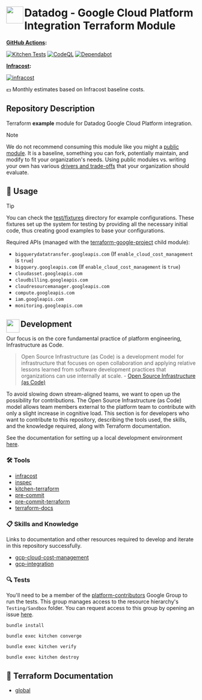 # <img align="left" width="45" height="45" src="https://github.com/osinfra-io/terraform-datadog-google-integration/assets/1610100/95823e0c-3573-48fa-a2bc-646da96d76d6"> Datadog - Google Cloud Platform Integration Terraform Module

**[GitHub Actions](https://github.com/osinfra-io/terraform-datadog-google-integration/actions):**

[![Kitchen Tests](https://github.com/osinfra-io/terraform-datadog-google-integration/actions/workflows/kitchen.yml/badge.svg)](https://github.com/osinfra-io/terraform-datadog-google-integration/actions/workflows/kitchen.yml) [![CodeQL](https://github.com/osinfra-io/terraform-datadog-google-integration/actions/workflows/github-code-scanning/codeql/badge.svg)](https://github.com/osinfra-io/terraform-datadog-google-integration/actions/workflows/github-code-scanning/codeql) [![Dependabot](https://github.com/osinfra-io/terraform-datadog-google-integration/actions/workflows/dependabot.yml/badge.svg)](https://github.com/osinfra-io/terraform-datadog-google-integration/actions/workflows/dependabot.yml)

**[Infracost](https://www.infracost.io):**

[![infracost](https://img.shields.io/endpoint?url=https://dashboard.api.infracost.io/shields/json/cbeecfe3-576f-4553-984c-e451a575ee47/repos/7fa0af09-f883-4e0e-8103-351614a07df3/branch/b6b77a3f-4fe8-4079-a39f-d3e1f715e543)](https://dashboard.infracost.io/org/osinfra-io/repos/7fa0af09-f883-4e0e-8103-351614a07df3?tab=settings)

💵 Monthly estimates based on Infracost baseline costs.

## Repository Description

Terraform **example** module for Datadog Google Cloud Platform integration.

> [!NOTE]
> We do not recommend consuming this module like you might a [public module](https://registry.terraform.io/browse/modules). It is a baseline, something you can fork, potentially maintain, and modify to fit your organization's needs. Using public modules vs. writing your own has various [drivers and trade-offs](https://docs.osinfra.io/fundamentals/architecture-decision-records/adr-0003) that your organization should evaluate.

## 🔩 Usage

> [!TIP]
> You can check the [test/fixtures](test/fixtures/) directory for example configurations. These fixtures set up the system for testing by providing all the necessary initial code, thus creating good examples to base your configurations.

Required APIs (managed with the [terraform-google-project](https://github.com/osinfra-io/terraform-google-project) child module):

- `bigquerydatatransfer.googleapis.com` (If `enable_cloud_cost_management` is `true`)
- `bigquery.googleapis.com` (If `enable_cloud_cost_management` is `true`)
- `cloudasset.googleapis.com`
- `cloudbilling.googleapis.com`
- `cloudresourcemanager.googleapis.com`
- `compute.googleapis.com`
- `iam.googleapis.com`
- `monitoring.googleapis.com`

## <img align="left" width="35" height="35" src="https://github.com/osinfra-io/github-organization-management/assets/1610100/39d6ae3b-ccc2-42db-92f1-276a5bc54e65"> Development

Our focus is on the core fundamental practice of platform engineering, Infrastructure as Code.

>Open Source Infrastructure (as Code) is a development model for infrastructure that focuses on open collaboration and applying relative lessons learned from software development practices that organizations can use internally at scale. - [Open Source Infrastructure (as Code)](https://www.osinfra.io)

To avoid slowing down stream-aligned teams, we want to open up the possibility for contributions. The Open Source Infrastructure (as Code) model allows team members external to the platform team to contribute with only a slight increase in cognitive load. This section is for developers who want to contribute to this repository, describing the tools used, the skills, and the knowledge required, along with Terraform documentation.

See the documentation for setting up a local development environment [here](https://docs.osinfra.io/fundamentals/development-setup).

### 🛠️ Tools

- [infracost](https://github.com/infracost/infracost)
- [inspec](https://github.com/inspec/inspec)
- [kitchen-terraform](https://github.com/newcontext-oss/kitchen-terraform)
- [pre-commit](https://github.com/pre-commit/pre-commit)
- [pre-commit-terraform](https://github.com/antonbabenko/pre-commit-terraform)
- [terraform-docs](https://github.com/terraform-docs/terraform-docs)

### 📋 Skills and Knowledge

Links to documentation and other resources required to develop and iterate in this repository successfully.

- [gcp-cloud-cost-management](https://docs.datadoghq.com/cloud_cost_management/google_cloud)
- [gcp-integration](https://docs.datadoghq.com/integrations/google_cloud_platform)

### 🔍 Tests

You'll need to be a member of the [platform-contributors](https://groups.google.com/a/osinfra.io/g/platform-contributors) Google Group to run the tests. This group manages access to the resource hierarchy's `Testing/Sandbox` folder. You can request access to this group by opening an issue [here](https://github.com/osinfra-io/google-cloud-hierarchy/issues/new?assignees=&labels=enhancement&projects=&template=add-update-identity-group.yml&title=Add+or+update+identity+group).

```none
bundle install
```

```none
bundle exec kitchen converge
```

```none
bundle exec kitchen verify
```

```none
bundle exec kitchen destroy
```

## 📓 Terraform Documentation

- [global](global/README.md)
